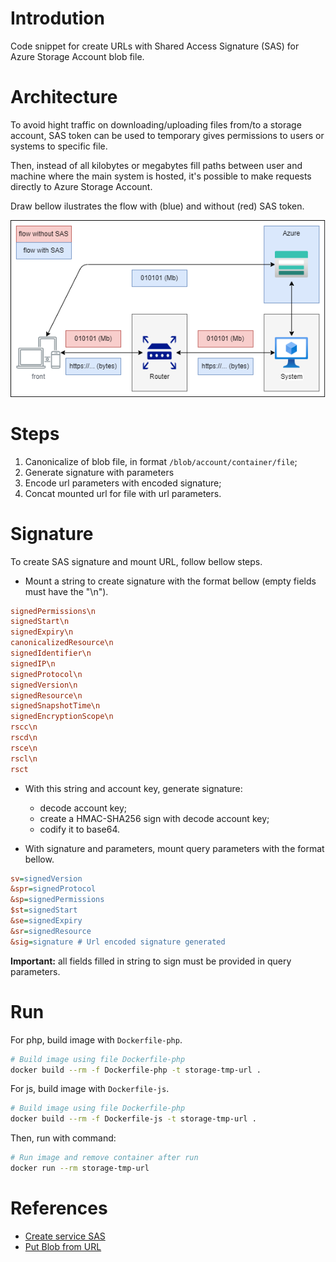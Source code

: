 
# Introdution

Code snippet for create URLs with Shared Access Signature (SAS) for Azure Storage Account blob file.

# Architecture

To avoid hight traffic on downloading/uploading files from/to a storage account, SAS token can be used to temporary gives permissions to users or systems to specific file.

Then, instead of all kilobytes or megabytes fill paths between user and machine where the main system is hosted, it's possible to make requests directly to Azure Storage Account.

Draw bellow ilustrates the flow with (blue) and without (red) SAS token.

![architecture-draw](./docs/architecture.drawio.png)

# Steps

1. Canonicalize of blob file, in format `/blob/account/container/file`;
2. Generate signature with parameters
3. Encode url parameters with encoded signature;
4. Concat mounted url for file with url parameters.

# Signature

To create SAS signature and mount URL, follow bellow steps.

- Mount a string to create signature with the format bellow (empty fields must have the "\n").

```ini
signedPermissions\n
signedStart\n
signedExpiry\n
canonicalizedResource\n
signedIdentifier\n
signedIP\n
signedProtocol\n
signedVersion\n
signedResource\n
signedSnapshotTime\n
signedEncryptionScope\n
rscc\n
rscd\n
rsce\n
rscl\n
rsct
```

- With this string and account key, generate signature:
  - decode account key;
  - create a HMAC-SHA256 sign with decode account key;
  - codify it to base64.

- With signature and parameters, mount query parameters with the format bellow.

```ini
sv=signedVersion
&spr=signedProtocol
&sp=signedPermissions
$st=signedStart
&se=signedExpiry
&sr=signedResource
&sig=signature # Url encoded signature generated
```

**Important:** all fields filled in string to sign must be provided in query parameters.

# Run

For php, build image with `Dockerfile-php`.

```bash
# Build image using file Dockerfile-php
docker build --rm -f Dockerfile-php -t storage-tmp-url .
```

For js, build image with `Dockerfile-js`.

```bash
# Build image using file Dockerfile-php
docker build --rm -f Dockerfile-js -t storage-tmp-url .
```

Then, run with command:

```bash
# Run image and remove container after run
docker run --rm storage-tmp-url
```

# References

- [Create service SAS][create-service-sas]
- [Put Blob from URL][put-blob-from-url]

<!-- References -->

[create-service-sas]: https://learn.microsoft.com/en-us/rest/api/storageservices/create-service-sas
[put-blob-from-url]: https://learn.microsoft.com/en-us/rest/api/storageservices/put-blob-from-url?tabs=microsoft-entra-id
